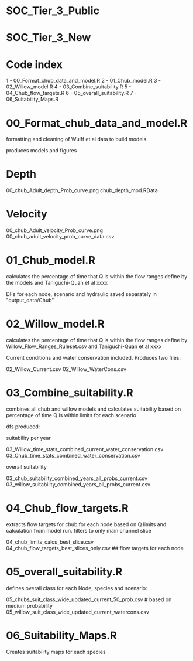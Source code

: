 # SOC_Tier_3_Public

# SOC_Tier_3_New

#  Code index

1 - 00_Format_chub_data_and_model.R
2 - 01_Chub_model.R
3 - 02_Willow_model.R
4 - 03_Combine_suitability.R
5 - 04_Chub_flow_targets.R
6 - 05_overall_suitability.R
7 - 06_Suitability_Maps.R

# 00_Format_chub_data_and_model.R

formatting and cleaning of Wulff et al data to build models

produces models and figures

# Depth

00_chub_Adult_depth_Prob_curve.png 
chub_depth_mod.RData 

#  Velocity

00_chub_Adult_velocity_Prob_curve.png
00_chub_adult_velocity_prob_curve_data.csv

# 01_Chub_model.R

calculates the percentage of time that Q is within the flow ranges define by the models and Taniguchi-Quan et al xxxx

DFs for each node, scenario and hydraulic saved separately in "output_data/Chub"

# 02_Willow_model.R

calculates the percentage of time that Q is within the flow ranges define by Willow_Flow_Ranges_Ruleset.csv and Taniguchi-Quan et al xxxx

Current conditions and water conservation included. Produces two files:

02_Willow_Current.csv
02_Willow_WaterCons.csv

# 03_Combine_suitability.R

combines all chub and willow models and calculates suitability based on percentage of time Q is within limits for each scenario

dfs produced:

suitability per year

03_Willow_time_stats_combined_current_water_conservation.csv
03_Chub_time_stats_combined_water_conservation.csv

overall suitability

03_chub_suitability_combined_years_all_probs_current.csv
03_willow_suitability_combined_years_all_probs_current.csv

# 04_Chub_flow_targets.R

extracts flow targets for chub for each node based on Q limits and calculation from model run. filters to only main channel slice

04_chub_limits_calcs_best_slice.csv
04_chub_flow_targets_best_slices_only.csv ## flow targets for each node

# 05_overall_suitability.R

defines overall class for each Node, species and scenario:

05_chubs_suit_class_wide_updated_current_50_prob.csv # based on medium probability
05_willow_suit_class_wide_updated_current_watercons.csv

#  06_Suitability_Maps.R

Creates suitability maps for each species

